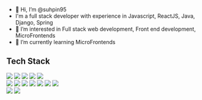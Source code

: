 - 👋 Hi, I’m @suhpin95
- I'm a full stack developer with experience in Javascript, ReactJS, Java, Django, Spring
- 👀 I’m interested in Full stack web development, Front end development, MicroFrontends
- 🌱 I’m currently learning MicroFrontends

<!---
suhpin95/suhpin95 is a ✨ special ✨ repository because its `README.md` (this file) appears on your GitHub profile.
You can click the Preview link to take a look at your changes.
--->
## Tech Stack

<div align="left">
  <img src="https://img.shields.io/badge/Javascript-orange?style=flat-square&logo=JavaScript&logoColor=white"/>
  <img src="https://img.shields.io/badge/css-blue?style=flat-square&logo=CSS3&logoColor=white"/>
  <img src="https://img.shields.io/badge/HTML-red?style=flat-square&logo=HTML5&logoColor=white"/>
  <img src="https://img.shields.io/badge/python-3670A0?style=flat-square&logo=python&logoColor=white"/>
  <img src="https://img.shields.io/badge/java-8?style=flat-square&logo=java&logoColor=white"/>
  <br/>
  <img src="https://img.shields.io/badge/React-9cf?style=flat-square&logo=React&logoColor=white"/>
  <img src="https://img.shields.io/badge/node-js-red?style=flat-square&logo=node.js&logoColor=white"/>
  <img src="https://img.shields.io/badge/django-rest-framework" />
  <img src="https://img.shields.io/badge/spring-boot" />
  <img src="https://img.shields.io/badge/Jest-0071CC?style=flat-square&logo=Jest&logoColor=white"/>
  <img src="https://img.shields.io/badge/Redux-purple?style=flat-square&logo=Redux&logoColor=white"/>
  <img src="https://img.shields.io/badge/spring-io-blue" />
  <br/>
  <img src="https://img.shields.io/badge/postgres-SQL-red"/>
  <img src="https://img.shields.io/badge/mongo-db" />
</div>

<br />
